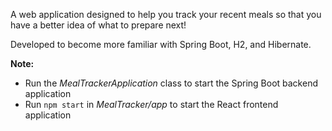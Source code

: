 A web application designed to help you track your recent meals so that you have a better idea of what to prepare next!

Developed to become more familiar with Spring Boot, H2, and Hibernate.

**Note:**

- Run the _MealTrackerApplication_ class to start the Spring Boot backend application <br />
- Run `npm start` in _MealTracker/app_ to start the React frontend application
